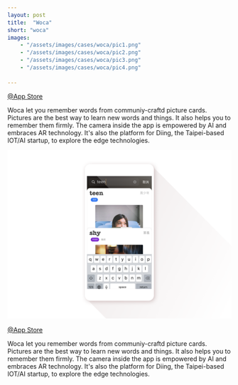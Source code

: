 ```yaml
---
layout: post
title:  "Woca"
short: "woca"
images: 
    - "/assets/images/cases/woca/pic1.png"
    - "/assets/images/cases/woca/pic2.png"
    - "/assets/images/cases/woca/pic3.png"
    - "/assets/images/cases/woca/pic4.png"

---
```

[@App Store](https://apps.apple.com/tw/app/woca/id1147139866)

Woca let you remember words from communiy-craftd picture cards. Pictures are the best way to learn new words and things. It also helps you to remember them firmly. The camera inside the app is empowered by AI and embraces AR technology. It's also the platform for Diing, the Taipei-based IOT/AI startup, to explore the edge technologies.

<!--more-->
![Woca](/assets/images/cases/woca/pic1.png)

[@App Store](https://apps.apple.com/tw/app/woca/id1147139866)

Woca let you remember words from communiy-craftd picture cards. Pictures are the best way to learn new words and things. It also helps you to remember them firmly. The camera inside the app is empowered by AI and embraces AR technology. It's also the platform for Diing, the Taipei-based IOT/AI startup, to explore the edge technologies.